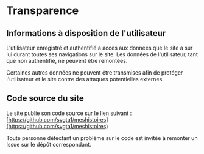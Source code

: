 # Transparence

## Informations à disposition de l'utilisateur

L'utilisateur enregistré et authentifié a accès aux données que le site a sur lui durant toutes ses navigations sur le site. Les données de l'utilisateur, tant que non authentifié, ne peuvent être remontées.

Certaines autres données ne peuvent être transmises afin de protéger l'utilisateur et le site contre des attaques potentielles externes.

## Code source du site

Le site publie son code source sur le lien suivant : [https://github.com/svgta1/meshistoires](https://github.com/svgta1/meshistoires)

Toute personne détectant un problème sur le code est invitée à remonter un Issue sur le dépôt correspondant.
